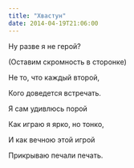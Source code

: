 ```yaml
---
title: "Хвастун"
date: 2014-04-19T21:06:00
---
```


Ну разве я не герой?

(Оставим скромность в сторонке)

Не то, что каждый второй,

Кого доведется встречать.

Я сам удивлюсь порой

Как играю я ярко, но тонко,

И как вечною этой игрой

Прикрываю печали печать.
